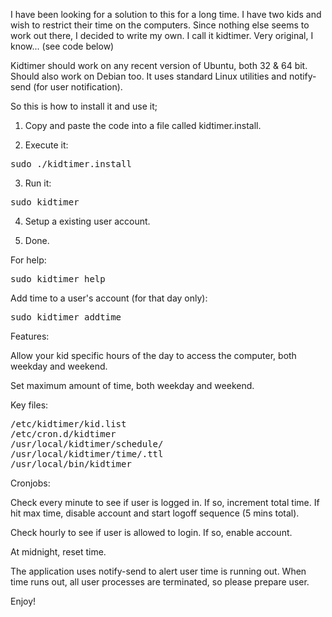 I have been looking for a solution to this for a long time. I have two kids and wish to restrict their time on the computers. Since nothing else seems to work out there, I decided to write my own. I call it kidtimer. Very original, I know... (see code below)

Kidtimer should work on any recent version of Ubuntu, both 32 & 64 bit. Should also work on Debian too. It uses standard Linux utilities and notify-send (for user notification).

So this is how to install it and use it;

1. Copy and paste the code into a file called kidtimer.install.

2. Execute it: 
<pre>
sudo ./kidtimer.install
</pre>

3. Run it:
<pre>
sudo kidtimer
</pre>

4. Setup a existing user account.

5. Done.

For help:
<pre>
sudo kidtimer help
</pre>

Add time to a user's account (for that day only):
<pre>
sudo kidtimer addtime <user> <minutes> 
</pre>

Features:

Allow your kid specific hours of the day to access the computer, both weekday and weekend.

Set maximum amount of time, both weekday and weekend.

Key files:
<pre>
/etc/kidtimer/kid.list
/etc/cron.d/kidtimer
/usr/local/kidtimer/schedule/<user>
/usr/local/kidtimer/time/<user>.ttl
/usr/local/bin/kidtimer
</pre>

Cronjobs:

Check every minute to see if user is logged in. If so, increment total time. If hit max time, disable account and start logoff sequence (5 mins total).

Check hourly to see if user is allowed to login. If so, enable account.

At midnight, reset time.

The application uses notify-send to alert user time is running out. When time runs out, all user processes are terminated, so please prepare user.

Enjoy!

